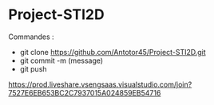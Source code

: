 # Project-STI2D

Commandes :
  - git clone https://github.com/Antotor45/Project-STI2D.git
  - git commit -m (message)
  - git push

https://prod.liveshare.vsengsaas.visualstudio.com/join?7527E6EB653BC2C7937015A024859EB54716
